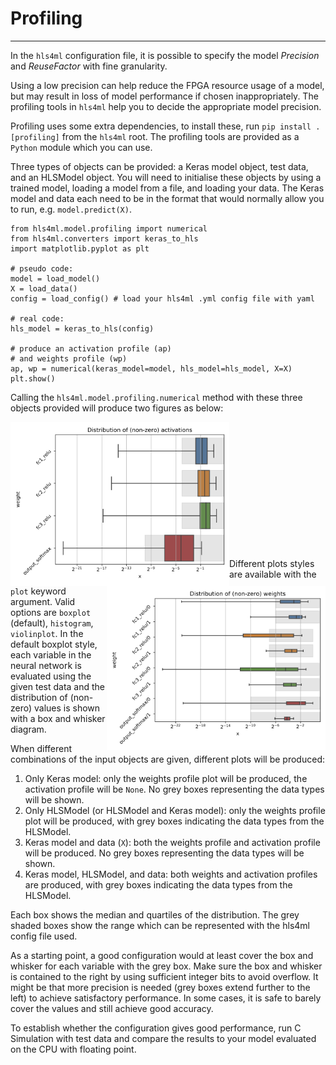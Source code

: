 # Profiling
-----

In the `hls4ml` configuration file, it is possible to specify the model *Precision* and *ReuseFactor* with fine granularity.

Using a low precision can help reduce the FPGA resource usage of a model, but may result in loss of model performance if chosen inappropriately. The profiling tools in `hls4ml` help you to decide the appropriate model precision.

Profiling uses some extra dependencies, to install these, run `pip install .[profiling]` from the `hls4ml` root. The profiling tools are provided as a `Python` module which you can use.

Three types of objects can be provided: a Keras model object, test data, and an HLSModel object.
You will need to initialise these objects by using a trained model, loading a model from a file, and loading your data. The Keras model and data each need to be in the format that would normally allow you to run, e.g. `model.predict(X)`.

```
from hls4ml.model.profiling import numerical
from hls4ml.converters import keras_to_hls
import matplotlib.pyplot as plt

# pseudo code:
model = load_model()
X = load_data()
config = load_config() # load your hls4ml .yml config file with yaml

# real code:
hls_model = keras_to_hls(config)

# produce an activation profile (ap)
# and weights profile (wp)
ap, wp = numerical(keras_model=model, hls_model=hls_model, X=X)
plt.show()
```

Calling the `hls4ml.model.profiling.numerical` method with these three objects provided will produce two figures as below:


<img src="img/activations.png" width=350 align=left>
<img src="img/weights.png" width=350 align=right>

<br/><br/><br/><br/><br/><br/><br/><br/><br/><br/><br/><br/>

Different plots styles are available with the `plot` keyword argument. Valid options are `boxplot` (default), `histogram`, `violinplot`. In the default boxplot style, each variable in the neural network is evaluated using the given test data and the distribution of (non-zero) values is shown with a box and whisker diagram.

When different combinations of the input objects are given, different plots will be produced:
1) Only Keras model: only the weights profile plot will be produced, the activation profile will be `None`. No grey boxes representing the data types will be shown.
2) Only HLSModel (or HLSModel and Keras model): only the weights profile plot will be produced, with grey boxes indicating the data types from the HLSModel. 
3) Keras model and data (`X`): both the weights profile and activation profile will be produced. No grey boxes representing the data types will be shown.
4) Keras model, HLSModel, and data: both weights and activation profiles are produced, with grey boxes indicating the data types from the HLSModel.

Each box shows the median and quartiles of the distribution. The grey shaded boxes show the range which can be represented with the hls4ml config file used.

As a starting point, a good configuration would at least cover the box and whisker for each variable with the grey box. Make sure the box and whisker is contained to the right by using sufficient integer bits to avoid overflow. It might be that more precision is needed (grey boxes extend further to the left) to achieve satisfactory performance. In some cases, it is safe to barely cover the values and still achieve good accuracy.

To establish whether the configuration gives good performance, run C Simulation with test data and compare the results to your model evaluated on the CPU with floating point.
